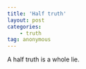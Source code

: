 ```yaml
---
title: 'Half truth'
layout: post
categories:
    - truth
tag: anonymous
---
```


A half truth is a whole lie.